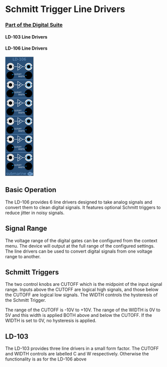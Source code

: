# Schmitt Trigger Line Drivers
### [Part of the Digital Suite](DS.md)
#### LD-103 Line Drivers
#### LD-106 Line Drivers

![View of the Line Drivers](LD.png "Line Drivers")

## Basic Operation

The LD-106 provides 6 line drivers designed to take analog signals and convert them to clean digital signals. It features optional Schmitt triggers to reduce jitter in noisy signals.

## Signal Range

The voltage range of the digital gates can be configured from the context menu. The device will output at the full range of the configured settings. The line drivers can be used to convert digital signals from one voltage range to another.

## Schmitt Triggers

The two control knobs are CUTOFF which is the midpoint of the input signal range. Inputs above the CUTOFF are logical high signals, and those below the CUTOFF are logical low signals. The WIDTH controls the hysteresis of the Schmitt Trigger. 

The range of the CUTOFF is -10V to +10V. The range of the WIDTH is 0V to 5V and this width is applied BOTH above and below the CUTOFF. If the WIDTH is set to 0V, no hysteresis is applied.

## LD-103

The LD-103 provides three line drivers in a small form factor. The CUTOFF and WIDTH controls are labelled C and W respectively. Otherwise the functionality is as for the LD-106 above
